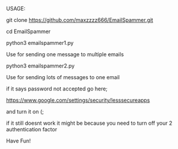 USAGE:

git clone https://github.com/maxzzzz666/EmailSpammer.git

cd EmailSpammer

python3 emailspammer1.py

Use for sending one message to multiple emails

python3 emailspammer2.py


Use for sending lots of messages to one email


if it says password not accepted go here;

https://www.google.com/settings/security/lesssecureapps

and turn it on (;

if it still doesnt work it might be because you need to turn off your 2 authentication factor

Have Fun!
